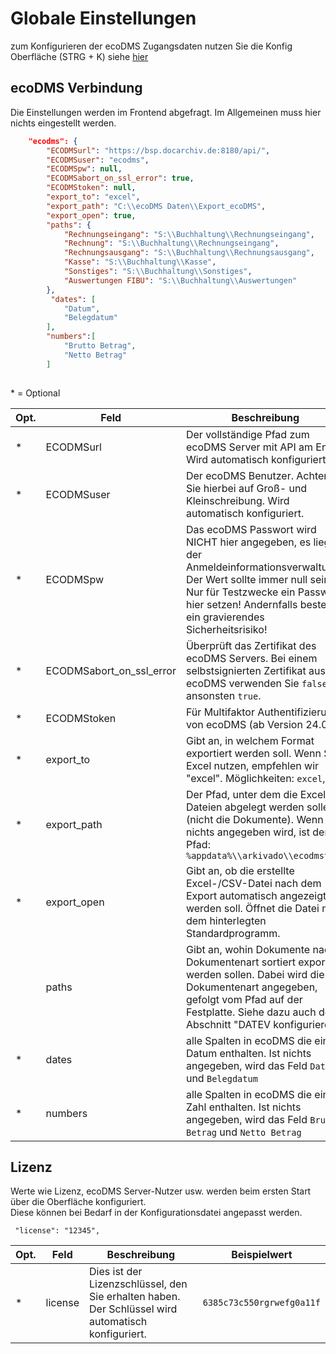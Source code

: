 # Globale Einstellungen

zum Konfigurieren der ecoDMS Zugangsdaten nutzen Sie die Konfig Oberfläche (STRG + K) siehe [hier](<../5. Wissenswertes/FAQ/EcoDMS Zugangangsdaten ändern.md>)


## ecoDMS Verbindung 
Die Einstellungen werden im Frontend abgefragt. Im Allgemeinen muss hier nichts eingestellt werden.
 
``` JSON title="ecoDMS Verbindungseinstellungen"
    "ecodms": {
        "ECODMSurl": "https://bsp.docarchiv.de:8180/api/",
        "ECODMSuser": "ecodms",
        "ECODMSpw": null,
        "ECODMSabort_on_ssl_error": true,
        "ECODMStoken": null,
        "export_to": "excel",
        "export_path": "C:\\ecoDMS Daten\\Export_ecoDMS",
        "export_open": true,
        "paths": {
            "Rechnungseingang": "S:\\Buchhaltung\\Rechnungseingang",
            "Rechnung": "S:\\Buchhaltung\\Rechnungseingang",
            "Rechnungsausgang": "S:\\Buchhaltung\\Rechnungsausgang",
            "Kasse": "S:\\Buchhaltung\\Kasse",
            "Sonstiges": "S:\\Buchhaltung\\Sonstiges",
            "Auswertungen FIBU": "S:\\Buchhaltung\\Auswertungen"
        },
         "dates": [
            "Datum",
            "Belegdatum"
        ],
        "numbers":[
            "Brutto Betrag",
            "Netto Betrag"
        ]
     
```

\* = Optional

| Opt. | Feld                     | Beschreibung                                                                                                                                                                                                                        | Beispielwert                                                                                                                               |
| ---- | ------------------------ | ----------------------------------------------------------------------------------------------------------------------------------------------------------------------------------------------------------------------------------- | ------------------------------------------------------------------------------------------------------------------------------------------ |
| *    | ECODMSurl                | Der vollständige Pfad zum ecoDMS Server mit API am Ende. Wird automatisch konfiguriert.                                                                                                                                             | ```https://beispiel.docarchiv.de:8180/api/```                                                                                              |
| *    | ECODMSuser               | Der ecoDMS Benutzer. Achten Sie hierbei auf Groß- und Kleinschreibung. Wird automatisch konfiguriert.                                                                                                                               | ```ecodms```                                                                                                                               |
| *    | ECODMSpw                 | Das ecoDMS Passwort wird NICHT hier angegeben, es liegt in der Anmeldeinformationsverwaltung. Der Wert sollte immer null sein. Nur für Testzwecke ein Passwort hier setzen! Andernfalls besteht ein gravierendes Sicherheitsrisiko! | ```null```                                                                                                                                 |
| *    | ECODMSabort_on_ssl_error | Überprüft das Zertifikat des ecoDMS Servers. Bei einem selbstsignierten Zertifikat aus ecoDMS verwenden Sie ```false```, ansonsten ```true```.                                                                                      | ```true```                                                                                                                                 |
| *    | ECODMStoken              | Für Multifaktor Authentifizierung von ecoDMS (ab Version 24.01).                                                                                                                                                                   | ```1234567890abcdefghijklmnopqrstuvwyzABCDE=```                                                                                            |
| *    | export_to                | Gibt an, in welchem Format exportiert werden soll. Wenn Sie Excel nutzen, empfehlen wir "excel". Möglichkeiten: ```excel```, ```csv```                                                                                              |
| *    | export_path              | Der Pfad, unter dem die Excel-Dateien abgelegt werden sollen (nicht die Dokumente). Wenn nichts angegeben wird, ist der Pfad: ```%appdata%\\arkivado\\ecodmstool```                                                                 | ```C:\\ecoDMS Daten\\Export_ecoDMS```                                                                                                      |
| *    | export_open              | Gibt an, ob die erstellte Excel-/CSV-Datei nach dem Export automatisch angezeigt werden soll. Öffnet die Datei mit dem hinterlegten Standardprogramm.                                                                               | ```true```                                                                                                                                 |
|      | paths                    | Gibt an, wohin Dokumente nach Dokumentenart sortiert exportiert werden sollen. Dabei wird die Dokumentenart angegeben, gefolgt vom Pfad auf der Festplatte. Siehe dazu auch den Abschnitt "DATEV konfigurieren".                    | ```{"Rechnungseingang": "C:\\Datev\\Belegtransfer\\Rechnungseingang", "Rechnungsausgang": "C:\\Datev\\Belegtransfer\\Rechnungsausgang"}``` |
| *    | dates                    | alle Spalten in ecoDMS die ein Datum enthalten. Ist nichts angegeben, wird das Feld ```Datum``` und ```Belegdatum```                                                                                                                |                                                                                                                                            |
| *    | numbers                  | alle Spalten in ecoDMS die eine Zahl enthalten. Ist nichts angegeben, wird das Feld ```Brutto Betrag``` und ```Netto Betrag```                                                                                                      |                                                                                                                                            |


## Lizenz
Werte wie Lizenz, ecoDMS Server-Nutzer usw. werden beim ersten Start über die Oberfläche konfiguriert.   
Diese können bei Bedarf in der Konfigurationsdatei angepasst werden.

``` title="Lizenzeintrag:"
 "license": "12345",
```

| Opt. | Feld    | Beschreibung                                                                                       | Beispielwert                  |
| ---- | ------- | -------------------------------------------------------------------------------------------------- | ----------------------------- |
| *    | license | Dies ist der Lizenzschlüssel, den Sie erhalten haben. Der Schlüssel wird automatisch konfiguriert. | ```6385c73c550rgrwefg0a11f``` |
